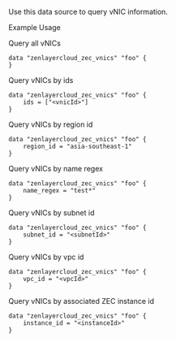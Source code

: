 Use this data source to query vNIC information.

Example Usage

Query all vNICs
```hcl
data "zenlayercloud_zec_vnics" "foo" {
}
```

Query vNICs by ids
```hcl
data "zenlayercloud_zec_vnics" "foo" {
	ids = ["<vnicId>"]
}
```

Query vNICs by region id
```hcl
data "zenlayercloud_zec_vnics" "foo" {
	region_id = "asia-southeast-1"
}
```

Query vNICs by name regex
```hcl
data "zenlayercloud_zec_vnics" "foo" {
	name_regex = "test*"
}
```

Query vNICs by subnet id
```hcl
data "zenlayercloud_zec_vnics" "foo" {
	subnet_id = "<subnetId>"
}	
```

Query vNICs by vpc id
```hcl
data "zenlayercloud_zec_vnics" "foo" {
	vpc_id = "<vpcId>"
}	
```

Query vNICs by associated ZEC instance id
```hcl
data "zenlayercloud_zec_vnics" "foo" {
	instance_id = "<instanceId>"
}	
```
